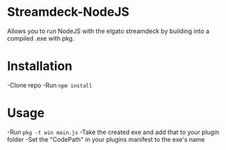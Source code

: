 # Streamdeck-NodeJS
Allows you to run NodeJS with the elgato streamdeck by building into a compiled .exe with pkg.

# Installation
-Clone repo
-Run `npm install` 

# Usage
-Run `pkg -t win main.js`
-Take the created exe and add that to your plugin folder
-Set the "CodePath" in your plugins manifest to the exe's name


